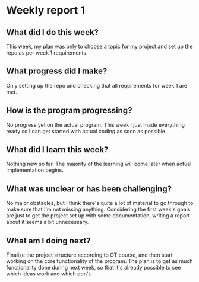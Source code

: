 # Weekly report 1

## What did I do this week?

This week, my plan was only to choose a topic for my project and set up the repo as per week 1 requirements.

## What progress did I make?

Only setting up the repo and checking that all requirements for week 1 are met.

## How is the program progressing?

No progress yet on the actual program. This week I just made everything ready so I can get started with actual coding as soon as possible.

## What did I learn this week?

Nothing new so far. The majority of the learning will come later when actual implementation begins.

## What was unclear or has been challenging?

No major obstacles, but I think there's quite a lot of material to go through to make sure that I'm not missing anything. Considering the first week's goals are just to get the project set up with some documentation, writing a report about it seems a bit unnecessary. 

## What am I doing next?

Finalize the project structure according to OT course, and then start working on the core functionality of the program. The plan is to get as much functionality done during next week, so that it's already possible to see which ideas work and which don't.
